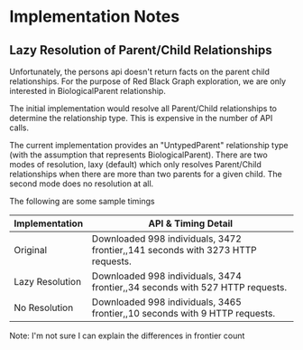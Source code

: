 # Implementation Notes

## Lazy Resolution of Parent/Child Relationships

Unfortunately, the persons api doesn't return facts on the
parent child relationships. For the purpose of Red Black Graph 
exploration, we are only interested in BiologicalParent relationship.

The initial implementation would resolve all Parent/Child relationships to
determine the relationship type. This is expensive in the number of API calls.

The current implementation provides an "UntypedParent" relationship type (with the
assumption that represents BiologicalParent). There are two modes of resolution,
laxy (default) which only resolves Parent/Child relationships when there are more
than two parents for a given child. The second mode does no resolution at all.

The following are some sample timings

   
| Implementation  | API & Timing Detail                                                             |
|-----------------|---------------------------------------------------------------------------------|
| Original        | Downloaded 998 individuals, 3472 frontier,,141 seconds with 3273 HTTP requests. |
| Lazy Resolution | Downloaded 998 individuals, 3474 frontier,,34 seconds with 527 HTTP requests.   |
| No Resolution   | Downloaded 998 individuals, 3465 frontier,,10 seconds with 9 HTTP requests.     |

Note: I'm not sure I can explain the differences in frontier count